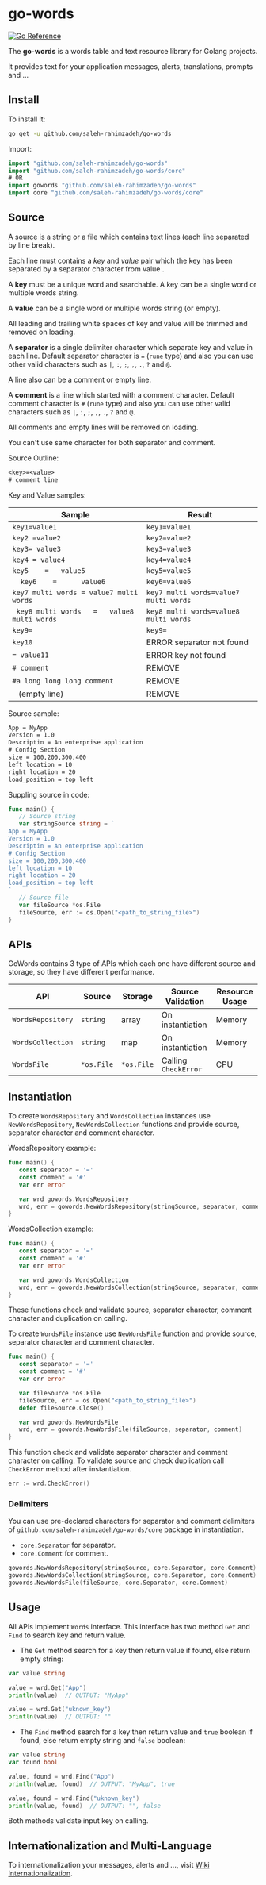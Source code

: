 go-words
========

[![Go Reference](https://pkg.go.dev/badge/github.com/saleh-rahimzadeh/go-words.svg)](https://pkg.go.dev/github.com/saleh-rahimzadeh/go-words)

The **go-words** is a words table and text resource library for Golang projects.

It provides text for your application messages, alerts, translations, prompts and ...



## Install

To install it:

```sh
go get -u github.com/saleh-rahimzadeh/go-words
```

Import:

```go
import "github.com/saleh-rahimzadeh/go-words"
import "github.com/saleh-rahimzadeh/go-words/core"
# OR
import gowords "github.com/saleh-rahimzadeh/go-words"
import core "github.com/saleh-rahimzadeh/go-words/core"
```



## Source

A source is a string or a file which contains text lines (each line separated by line break).

Each line must contains a _key_ and _value_ pair which the key has been separated by a separator character from value .

A **key** must be a unique word and searchable.
A key can be a single word or multiple words string.

A **value** can be a single word or multiple words string (or empty).

All leading and trailing white spaces of key and value will be trimmed and removed on loading.

A **separator** is a single delimiter character which separate key and value in each line.
Default separator character is `=` (`rune` type) and also you can use other valid characters such as `|`, `:`, `;`, `,`, `.`, `?` and `@`.

A line also can be a comment or empty line.

A **comment** is a line which started with a comment character.
Default comment character is `#` (`rune` type) and also you can use other valid characters such as `|`, `:`, `;`, `,`, `.`, `?` and `@`.

All comments and empty lines will be removed on loading.

You can't use same character for both separator and comment.

Source Outline:

```txt
<key>=<value>
# comment line
```

Key and Value samples:

| Sample                                          | Result                                |
|-------------------------------------------------|---------------------------------------|
| `key1=value1`                                   | `key1=value1`                         |
| `key2 =value2`                                  | `key2=value2`                         |
| `key3= value3`                                  | `key3=value3`                         |
| `key4 = value4`                                 | `key4=value4`                         |
| `key5    =   value5`                            | `key5=value5`                         |
| `   key6    =      value6   `                   | `key6=value6`                         |
| `key7 multi words = value7 multi words`         | `key7 multi words=value7 multi words` |
| `  key8 multi words   =   value8 multi words  ` | `key8 multi words=value8 multi words` |
| `key9=`                                         | `key9=`                               |
| `key10`                                         | ERROR separator not found             |
| `= value11`                                     | ERROR key not found                   |
| `# comment`                                     | REMOVE                                |
| `#a long long long comment`                     | REMOVE                                |
| ` `  (empty line)                               | REMOVE                                |

Source sample:

```txt
App = MyApp
Version = 1.0
Descriptin = An enterprise application
# Config Section
size = 100,200,300,400
left location = 10
right location = 20
load_position = top left
```

Suppling source in code:

```go
func main() {
   // Source string
   var stringSource string = `
App = MyApp
Version = 1.0
Descriptin = An enterprise application
# Config Section
size = 100,200,300,400
left location = 10
right location = 20
load_position = top left
`
   // Source file
   var fileSource *os.File
   fileSource, err := os.Open("<path_to_string_file>")
}
```



## APIs

GoWords contains 3 type of APIs which each one have different source and storage, so they have different performance.

| API               | Source     | Storage    | Source Validation    | Resource Usage |
|-------------------|------------|------------|----------------------|----------------|
| `WordsRepository` | `string`   | array      | On instantiation     | Memory         |
| `WordsCollection` | `string`   | map        | On instantiation     | Memory         |
| `WordsFile`       | `*os.File` | `*os.File` | Calling `CheckError` | CPU            |



## Instantiation

To create `WordsRepository` and `WordsCollection` instances use `NewWordsRepository`, `NewWordsCollection` functions and provide source, separator character and comment character.

WordsRepository example:

```go
func main() {
   const separator = '='
   const comment = '#'
   var err error

   var wrd gowords.WordsRepository
   wrd, err = gowords.NewWordsRepository(stringSource, separator, comment)
}
```

WordsCollection example:

```go
func main() {
   const separator = '='
   const comment = '#'
   var err error

   var wrd gowords.WordsCollection
   wrd, err = gowords.NewWordsCollection(stringSource, separator, comment)
}
```

These functions check and validate source, separator character, comment character and duplication on calling.

To create `WordsFile` instance use `NewWordsFile` function and provide source, separator character and comment character.

```go
func main() {
   const separator = '='
   const comment = '#'
   var err error

   var fileSource *os.File
   fileSource, err = os.Open("<path_to_string_file>")
   defer fileSource.Close()

   var wrd gowords.NewWordsFile
   wrd, err = gowords.NewWordsFile(fileSource, separator, comment)
}
```

This function check and validate separator character and comment character on calling.
To validate source and check duplication call `CheckError` method after instantiation.

```go
err := wrd.CheckError()
```

### Delimiters

You can use pre-declared characters for separator and comment delimiters of `github.com/saleh-rahimzadeh/go-words/core` package in instantiation.

- `core.Separator` for separator.
- `core.Comment` for comment.

```go
gowords.NewWordsRepository(stringSource, core.Separator, core.Comment)
gowords.NewWordsCollection(stringSource, core.Separator, core.Comment)
gowords.NewWordsFile(fileSource, core.Separator, core.Comment)
```



## Usage

All APIs implement `Words` interface.
This interface has two method `Get` and `Find` to search key and return value.

- The `Get` method search for a key then return value if found, else return empty string:

```go
var value string

value = wrd.Get("App")
println(value)  // OUTPUT: "MyApp"

value = wrd.Get("uknown_key")
println(value)  // OUTPUT: ""
```

- The `Find` method search for a key then return value and `true` boolean if found, else return empty string and `false` boolean:

```go
var value string
var found bool

value, found = wrd.Find("App")
println(value, found)  // OUTPUT: "MyApp", true

value, found = wrd.Find("uknown_key")
println(value, found)  // OUTPUT: "", false
```

Both methods validate input key on calling.



## Internationalization and Multi-Language

To internationalization your messages, alerts and ..., visit [Wiki Internationalization](https://github.com/saleh-rahimzadeh/go-words/wiki/Internationalization).
